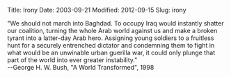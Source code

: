 Title: Irony
Date: 2003-09-21
Modified: 2012-09-15
Slug: irony

"We should not march into Baghdad. To occupy Iraq would instantly shatter our coalition, turning the whole Arab world against us and make a broken tyrant into a latter-day Arab hero. Assigning young soldiers to a fruitless hunt for a securely entrenched dictator and condemning them to fight in what would be an unwinable urban guerilla war, it could only plunge that part of the world into ever greater instability."<br />
--George H. W. Bush, "A World Transformed", 1998
